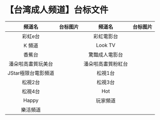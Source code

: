 # 【台湾成人频道】台标文件
|频道名|台标图片|频道名|台标图片|
|:---:|:---:|:---:|:---:|
|彩虹e台|<img src="">|彩虹電影台|<img src="">|
|K 頻道|<img src="">|Look TV|<img src="">|
|香蕉台|<img src="">|驚豔成人電影台|<img src="">|
|潘朵啦高畫質玩美台|<img src="">|潘朵啦高畫質粉紅台|<img src="">|
|JStar極限台電影頻道|<img src="">|松視1台|<img src="">|
|松視2台|<img src="">|松視3台|<img src="">|
|松視4台|<img src="">|Hot|<img src="">|
|Happy|<img src="">|玩家頻道|<img src="">|
|樂活頻道|<img src="">|














